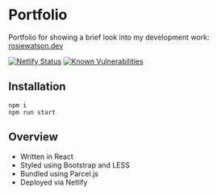 # Portfolio

Portfolio for showing a brief look into my development work: [rosiewatson.dev](https://www.rosiewatson.dev)


[![Netlify Status](https://api.netlify.com/api/v1/badges/30fa55ce-4ece-4982-933a-90b8e99d4b36/deploy-status)](https://app.netlify.com/sites/cranky-pare-d0234c/deploys)
[![Known Vulnerabilities](https://snyk.io/test/github/RosieWatson/portfolio/badge.svg)](https://snyk.io/test/github/RosieWatson/portfolio)

## Installation
```
npm i
npm run start
```

## Overview
- Written in React
- Styled using Bootstrap and LESS
- Bundled using Parcel.js
- Deployed via Netlify
